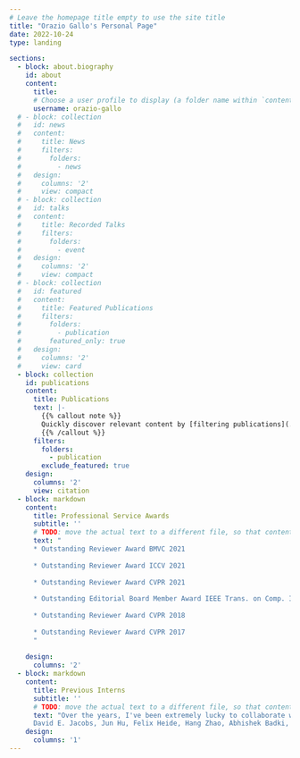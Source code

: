```yaml
---
# Leave the homepage title empty to use the site title
title: "Orazio Gallo's Personal Page"
date: 2022-10-24
type: landing

sections:
  - block: about.biography
    id: about
    content:
      title: 
      # Choose a user profile to display (a folder name within `content/authors/`)
      username: orazio-gallo
  # - block: collection
  #   id: news
  #   content:
  #     title: News
  #     filters:
  #       folders:
  #         - news
  #   design:
  #     columns: '2'
  #     view: compact
  # - block: collection
  #   id: talks
  #   content:
  #     title: Recorded Talks
  #     filters:
  #       folders:
  #         - event
  #   design:
  #     columns: '2'
  #     view: compact
  # - block: collection
  #   id: featured
  #   content:
  #     title: Featured Publications
  #     filters:
  #       folders:
  #         - publication
  #       featured_only: true
  #   design:
  #     columns: '2'
  #     view: card
  - block: collection
    id: publications
    content:
      title: Publications
      text: |-
        {{% callout note %}}
        Quickly discover relevant content by [filtering publications](./publication/).
        {{% /callout %}}
      filters:
        folders:
          - publication
        exclude_featured: true
    design:
      columns: '2'
      view: citation
  - block: markdown
    content:
      title: Professional Service Awards
      subtitle: ''
      # TODO: move the actual text to a different file, so that content doesn't live here
      text: "
      * Outstanding Reviewer Award BMVC 2021
      
      * Outstanding Reviewer Award ICCV 2021
      
      * Outstanding Reviewer Award CVPR 2021
      
      * Outstanding Editorial Board Member Award IEEE Trans. on Comp. Imaging 2020
      
      * Outstanding Reviewer Award CVPR 2018
      
      * Outstanding Reviewer Award CVPR 2017
      "
      
    design:
      columns: '2'
  - block: markdown
    content:
      title: Previous Interns
      subtitle: ''
      # TODO: move the actual text to a different file, so that content doesn't live here
      text: "Over the years, I've been extremely lucky to collaborate with a number of students now off to doing amazing things on their own, with some working with me at NVIDIA! Here's a few:
      David E. Jacobs, Jun Hu, Felix Heide, Hang Zhao, Abhishek Badki, Huaijin (George) Chen, Suren Jayasuriya, Qi Guo, Patrick Wieschollek, Zhile Ren, Hang Su, Wei-Sheng (Jason) Lai, Inchang Choi, Jae Shin Yoon, Tewodros Habtegebrial, Ekta Prashnani, Chaoyang Wang, Atsuhiro Noguchi."
    design:
      columns: '1'
---
```

